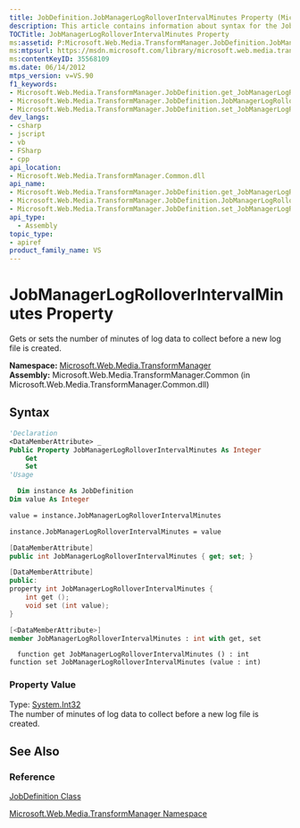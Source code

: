 ```yaml
---
title: JobDefinition.JobManagerLogRolloverIntervalMinutes Property (Microsoft.Web.Media.TransformManager)
description: This article contains information about syntax for the JobDefinition.JobManagerLogRolloverIntervalMinutes property.
TOCTitle: JobManagerLogRolloverIntervalMinutes Property
ms:assetid: P:Microsoft.Web.Media.TransformManager.JobDefinition.JobManagerLogRolloverIntervalMinutes
ms:mtpsurl: https://msdn.microsoft.com/library/microsoft.web.media.transformmanager.jobdefinition.jobmanagerlogrolloverintervalminutes(v=VS.90)
ms:contentKeyID: 35568109
ms.date: 06/14/2012
mtps_version: v=VS.90
f1_keywords:
- Microsoft.Web.Media.TransformManager.JobDefinition.get_JobManagerLogRolloverIntervalMinutes
- Microsoft.Web.Media.TransformManager.JobDefinition.JobManagerLogRolloverIntervalMinutes
- Microsoft.Web.Media.TransformManager.JobDefinition.set_JobManagerLogRolloverIntervalMinutes
dev_langs:
- csharp
- jscript
- vb
- FSharp
- cpp
api_location:
- Microsoft.Web.Media.TransformManager.Common.dll
api_name:
- Microsoft.Web.Media.TransformManager.JobDefinition.get_JobManagerLogRolloverIntervalMinutes
- Microsoft.Web.Media.TransformManager.JobDefinition.JobManagerLogRolloverIntervalMinutes
- Microsoft.Web.Media.TransformManager.JobDefinition.set_JobManagerLogRolloverIntervalMinutes
api_type:
  - Assembly
topic_type:
- apiref
product_family_name: VS
---
```


# JobManagerLogRolloverIntervalMinutes Property

Gets or sets the number of minutes of log data to collect before a new log file is created.

**Namespace:**  [Microsoft.Web.Media.TransformManager](microsoft-web-media-transformmanager-namespace.md)  
**Assembly:**  Microsoft.Web.Media.TransformManager.Common (in Microsoft.Web.Media.TransformManager.Common.dll)

## Syntax

```vb
'Declaration
<DataMemberAttribute> _
Public Property JobManagerLogRolloverIntervalMinutes As Integer
    Get
    Set
'Usage

  Dim instance As JobDefinition
Dim value As Integer

value = instance.JobManagerLogRolloverIntervalMinutes

instance.JobManagerLogRolloverIntervalMinutes = value
```

```csharp
[DataMemberAttribute]
public int JobManagerLogRolloverIntervalMinutes { get; set; }
```

```cpp
[DataMemberAttribute]
public:
property int JobManagerLogRolloverIntervalMinutes {
    int get ();
    void set (int value);
}
```

``` fsharp
[<DataMemberAttribute>]
member JobManagerLogRolloverIntervalMinutes : int with get, set
```

```jscript
  function get JobManagerLogRolloverIntervalMinutes () : int
function set JobManagerLogRolloverIntervalMinutes (value : int)
```

### Property Value

Type: [System.Int32](https://msdn.microsoft.com/library/td2s409d)  
The number of minutes of log data to collect before a new log file is created.  

## See Also

### Reference

[JobDefinition Class](jobdefinition-class-microsoft-web-media-transformmanager.md)

[Microsoft.Web.Media.TransformManager Namespace](microsoft-web-media-transformmanager-namespace.md)
